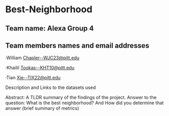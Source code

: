 # Best-Neighborhood
## Team name: Alexa Group 4
## Team members names and email addresses
·William Chapler--WJC23@pitt.edu

·Khailil Tookas--KHT10@pitt.edu

·Tian Xie--TIX22@pitt.edu

Description and Links to the datasets used

Abstract: A TLDR summary of the findings of the project. Answer to the question: What is the best neighborhood? And How did you determine that answer (brief summary of metrics)

